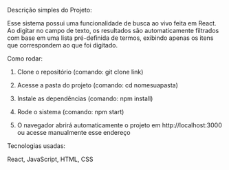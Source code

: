 Descrição simples do Projeto:

Esse sistema possui uma funcionalidade de busca ao vivo feita em React. Ao digitar no campo de texto, os resultados são automaticamente filtrados com base em uma lista pré-definida de termos, exibindo apenas os itens que correspondem ao que foi digitado.

Como rodar:
1. Clone o repositório (comando: git clone link)

2. Acesse a pasta do projeto (comando: cd nomesuapasta)

3. Instale as dependências (comando: npm install)

4. Rode o sistema (comando: npm start)

5. O navegador abrirá automaticamente o projeto em http://localhost:3000 ou acesse manualmente esse endereço

Tecnologias usadas:

React, JavaScript, HTML, CSS
